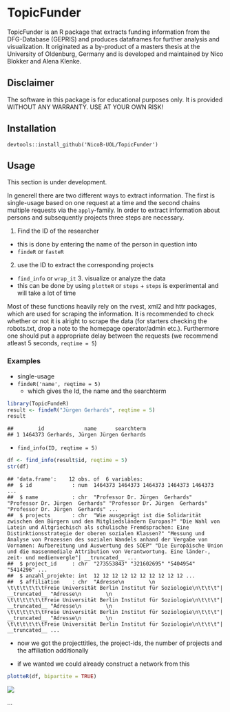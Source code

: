 TopicFunder
===========

TopicFunder is an R package that extracts funding information from the DFG-Database (GEPRIS) and produces dataframes for further analysis and visualization. It originated as a by-product of a masters thesis at the University of Oldenburg, Germany and is developed and maintained by Nico Blokker and Alena Klenke.

Disclaimer
----------

The software in this package is for educational purposes only. It is provided WITHOUT ANY WARRANTY. USE AT YOUR OWN RISK!

Installation
------------

`devtools::install_github('NicoB-UOL/TopicFunder')`

Usage
-----

This section is under development.

In generell there are two different ways to extract information. The first is single-usage based on one request at a time and the second chains multiple requests via the `apply`-family. In order to extract information about persons and subsequently projects three steps are necessary.
1. Find the ID of the researcher
+ this is done by entering the name of the person in question into
+ `findeR` or `fasteR`
2. use the ID to extract the corresponding projects
+ `find_info` or `wrap_it` 3. visualize or analyze the data
+ this can be done by using `plotteR` or `steps` + `steps` is experimental and will take a lot of time

Most of these functions heavily rely on the rvest, xml2 and httr packages, which are used for scraping the information. It is recommended to check whether or not it is alright to scrape the data (for starters checking the robots.txt, drop a note to the homepage operator/admin etc.). Furthermore one should put a appropriate delay between the requests (we recommend atleast 5 seconds, `reqtime = 5`)

### Examples

-   single-usage
-   `findeR('name', reqtime = 5)`
    -   which gives the Id, the name and the searchterm

``` r
library(TopicFundeR)
result <- findeR("Jürgen Gerhards", reqtime = 5)
result
```

    ##        id             name      searchterm
    ## 1 1464373 Gerhards, Jürgen Jürgen Gerhards

-   `find_info(ID, reqtime = 5)`

``` r
df <- find_info(result$id, reqtime = 5)
str(df)
```

    ## 'data.frame':    12 obs. of  6 variables:
    ##  $ id             : num  1464373 1464373 1464373 1464373 1464373 ...
    ##  $ name           : chr  "Professor Dr. Jürgen  Gerhards" "Professor Dr. Jürgen  Gerhards" "Professor Dr. Jürgen  Gerhards" "Professor Dr. Jürgen  Gerhards" ...
    ##  $ projects       : chr  "Wie ausgeprägt ist die Solidarität zwischen den Bürgern und den Mitgliedsländern Europas?" "Die Wahl von Latein und Altgriechisch als schulische Fremdsprachen: Eine Distinktionsstrategie der oberen sozialen Klassen?" "Messung und Analyse von Prozessen des sozialen Wandels anhand der Vergabe von Vornamen: Aufbereitung und Auswertung des SOEP" "Die Europäische Union und die massenmediale Attribution von Verantwortung. Eine länder-, zeit- und medienvergle"| __truncated__ ...
    ##  $ project_id     : chr  "273553843" "321602695" "5404954" "5414296" ...
    ##  $ anzahl_projekte: int  12 12 12 12 12 12 12 12 12 12 ...
    ##  $ affiliation    : chr  "Adresse\n        \n                        \t\t\t\t\t\tFreie Universität Berlin Institut für Soziologie\n\t\t\t"| __truncated__ "Adresse\n        \n                        \t\t\t\t\t\tFreie Universität Berlin Institut für Soziologie\n\t\t\t"| __truncated__ "Adresse\n        \n                        \t\t\t\t\t\tFreie Universität Berlin Institut für Soziologie\n\t\t\t"| __truncated__ "Adresse\n        \n                        \t\t\t\t\t\tFreie Universität Berlin Institut für Soziologie\n\t\t\t"| __truncated__ ...

-   now we got the projecttitles, the project-ids, the number of projects and the affiliation additionally

-   if we wanted we could already construct a network from this

``` r
plotteR(df, bipartite = TRUE)
```

![](README2_files/figure-markdown_github/unnamed-chunk-3-1.png)

...
